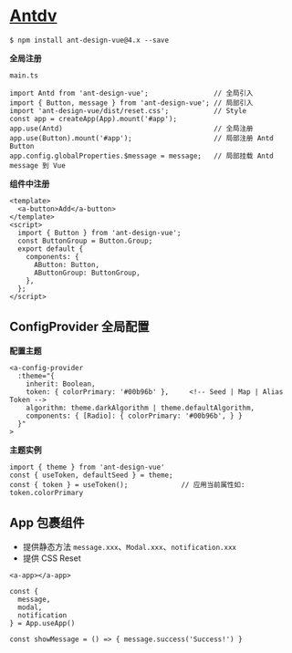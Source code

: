 # [Antdv](https://www.antdv.com/docs/vue/introduce-cn)

    $ npm install ant-design-vue@4.x --save

**全局注册**

`main.ts`

```tsx
import Antd from 'ant-design-vue';                // 全局引入
import { Button, message } from 'ant-design-vue'; // 局部引入
import 'ant-design-vue/dist/reset.css';           // Style
const app = createApp(App).mount('#app');
app.use(Antd)                                     // 全局注册
app.use(Button).mount('#app');                    // 局部注册 Antd Button
app.config.globalProperties.$message = message;   // 局部挂载 Antd message 到 Vue
```

**组件中注册**

```
<template>
  <a-button>Add</a-button>
</template>
<script>
  import { Button } from 'ant-design-vue';
  const ButtonGroup = Button.Group;
  export default {
    components: {
      AButton: Button,
      AButtonGroup: ButtonGroup,
    },
  };
</script>
```

## ConfigProvider 全局配置

**配置主题**

```
<a-config-provider
  :theme="{ 
    inherit: Boolean,    
    token: { colorPrimary: '#00b96b' },     <!-- Seed | Map | Alias Token -->
    algorithm: theme.darkAlgorithm | theme.defaultAlgorithm,
    components: { [Radio]: { colorPrimary: '#00b96b', } }
  }"
>
```

**主题实例**

```tsx
import { theme } from 'ant-design-vue'
const { useToken, defaultSeed } = theme;
const { token } = useToken();             // 应用当前属性如: token.colorPrimary
```

## App 包裹组件

- 提供静态方法 `message.xxx`、`Modal.xxx`、`notification.xxx`
- 提供 CSS Reset

```
<a-app></a-app>

const { 
  message, 
  modal, 
  notification 
} = App.useApp()

const showMessage = () => { message.success('Success!') }
```